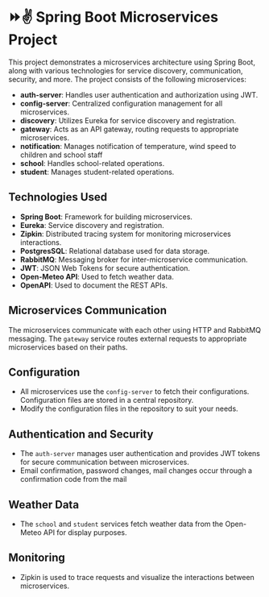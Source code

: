 # ⏩✌ Spring Boot Microservices Project 

This project demonstrates a microservices architecture using Spring Boot, along with various technologies for service discovery, communication, security, and more. The project consists of the following microservices:

- **auth-server**: Handles user authentication and authorization using JWT.
- **config-server**: Centralized configuration management for all microservices.
- **discovery**: Utilizes Eureka for service discovery and registration.
- **gateway**: Acts as an API gateway, routing requests to appropriate microservices.
- **notification**: Manages notification of temperature, wind speed to children and school staff
- **school**: Handles school-related operations.
- **student**: Manages student-related operations.

## Technologies Used

- **Spring Boot**: Framework for building microservices.
- **Eureka**: Service discovery and registration.
- **Zipkin**: Distributed tracing system for monitoring microservices interactions.
- **PostgresSQL**: Relational database used for data storage.
- **RabbitMQ**: Messaging broker for inter-microservice communication.
- **JWT**: JSON Web Tokens for secure authentication.
- **Open-Meteo API**: Used to fetch weather data.
- **OpenAPI**: Used to document the REST APIs.

## Microservices Communication

The microservices communicate with each other using HTTP and RabbitMQ messaging. The `gateway` service routes external requests to appropriate microservices based on their paths.

## Configuration

- All microservices use the `config-server` to fetch their configurations. Configuration files are stored in a central repository.
- Modify the configuration files in the repository to suit your needs.

## Authentication and Security

- The `auth-server` manages user authentication and provides JWT tokens for secure communication between microservices.
- Email confirmation, password changes, mail changes occur through a confirmation code from the mail

## Weather Data

- The `school` and `student` services fetch weather data from the Open-Meteo API for display purposes.

## Monitoring

- Zipkin is used to trace requests and visualize the interactions between microservices.
